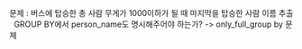 문제 : 버스에 탑승한 총 사람 무게가 1000이하가 될 때 마지막을 탑승한 사람 이름 추출
​
​
GROUP BY에서 person_name도 명시해주어야 하는가? -> only_full_group by 문제
